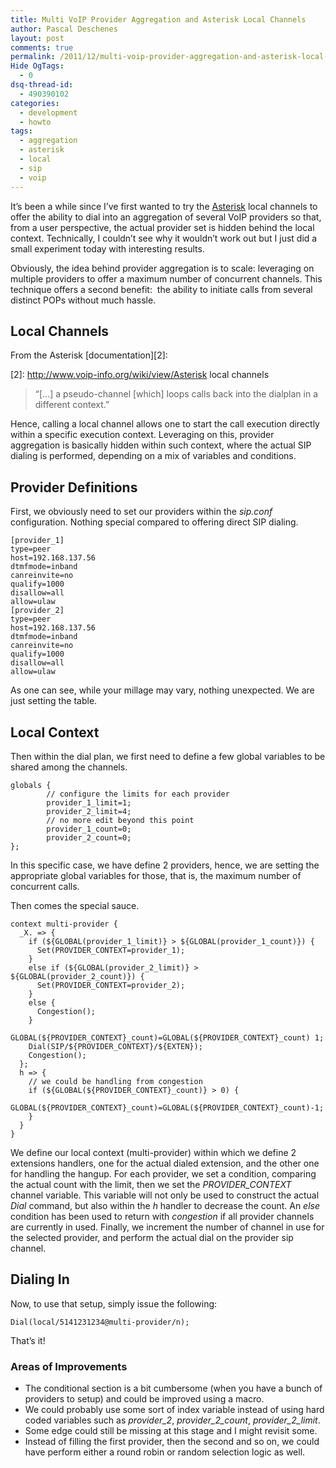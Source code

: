 ```yaml
---
title: Multi VoIP Provider Aggregation and Asterisk Local Channels
author: Pascal Deschenes
layout: post
comments: true
permalink: /2011/12/multi-voip-provider-aggregation-and-asterisk-local-channels/
Hide OgTags:
  - 0
dsq-thread-id:
  - 490390102
categories:
  - development
  - howto
tags:
  - aggregation
  - asterisk
  - local
  - sip
  - voip
---
```


It’s been a while since I’ve first wanted to try the [Asterisk][1] local channels to offer 
the ability to dial into an aggregation of several VoIP providers so that, from a user 
perspective, the actual provider set is hidden behind the local context. Technically, 
I couldn’t see why it wouldn’t work out but I just did a small experiment today with interesting results.

 [1]: http://www.asterisk.org/

<!-- more -->

Obviously, the idea behind provider aggregation is to scale: leveraging on multiple providers 
to offer a maximum number of concurrent channels. This technique offers a second benefit: 
the ability to initiate calls from several distinct POPs without much hassle.

## Local Channels

From the Asterisk [documentation][2]:

 [2]: http://www.voip-info.org/wiki/view/Asterisk local channels

> “[...] a pseudo-channel [which] loops calls back into the dialplan in a different context.”

Hence, calling a local channel allows one to start the call execution directly within a 
specific execution context. Leveraging on this, provider aggregation is basically hidden 
within such context, where the actual SIP dialing is performed, depending on a mix of variables and conditions.

## Provider Definitions

First, we obviously need to set our providers within the *sip.conf* configuration. Nothing 
special compared to offering direct SIP dialing.

    [provider_1]
    type=peer
    host=192.168.137.56
    dtmfmode=inband
    canreinvite=no
    qualify=1000
    disallow=all
    allow=ulaw
    [provider_2]
    type=peer
    host=192.168.137.56
    dtmfmode=inband
    canreinvite=no
    qualify=1000
    disallow=all
    allow=ulaw

As one can see, while your millage may vary, nothing unexpected. We are just setting the table.

## Local Context

Then within the dial plan, we first need to define a few global variables to be shared 
among the channels.

    globals {
            // configure the limits for each provider
            provider_1_limit=1;
            provider_2_limit=4;
            // no more edit beyond this point
            provider_1_count=0;
            provider_2_count=0;
    };

In this specific case, we have define 2 providers, hence, we are setting the appropriate 
global variables for those, that is, the maximum number of concurrent calls.

Then comes the special sauce.

    context multi-provider {
      _X. => {
        if (${GLOBAL(provider_1_limit)} > ${GLOBAL(provider_1_count)}) {
          Set(PROVIDER_CONTEXT=provider_1);
        }
        else if (${GLOBAL(provider_2_limit)} > ${GLOBAL(provider_2_count)}) {
          Set(PROVIDER_CONTEXT=provider_2);
        }
        else {
          Congestion();
        }
        GLOBAL(${PROVIDER_CONTEXT}_count)=GLOBAL(${PROVIDER_CONTEXT}_count) 1;
        Dial(SIP/${PROVIDER_CONTEXT}/${EXTEN});
        Congestion();
      };
      h => {
        // we could be handling from congestion
        if (${GLOBAL(${PROVIDER_CONTEXT}_count)} > 0) {
          GLOBAL(${PROVIDER_CONTEXT}_count)=GLOBAL(${PROVIDER_CONTEXT}_count)-1;
        }
      }
    }

We define our local context (multi-provider) within which we define 2 extensions handlers, 
one for the actual dialed extension, and the other one for handling the hangup. For each 
provider, we set a condition, comparing the actual count with the limit, then we set 
the *PROVIDER_CONTEXT* channel variable. This variable will not only be used to construct 
the actual *Dial* command, but also within the *h* handler to decrease the count. An *else* 
condition has been used to return with *congestion* if all provider channels are currently in 
used. Finally, we increment the number of channel in use for the selected provider, and 
perform the actual dial on the provider sip channel.

## Dialing In

Now, to use that setup, simply issue the following:

    Dial(local/5141231234@multi-provider/n);

That’s it!

### Areas of Improvements

*   The conditional section is a bit cumbersome (when you have a bunch of providers to setup) 
    and could be improved using a macro.
*   We could probably use some sort of index variable instead of using hard coded variables 
    such as *provider_2*, *provider_2_count*, *provider_2_limit*.
*   Some edge could still be missing at this stage and I might revisit some.
*   Instead of filling the first provider, then the second and so on, we could 
    have perform either a round robin or random selection logic as well.
